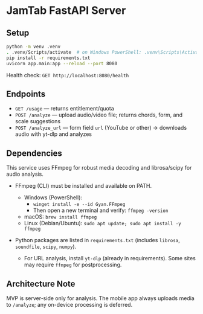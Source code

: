 # JamTab FastAPI Server

## Setup

```bash
python -m venv .venv
. .venv/Scripts/activate  # on Windows PowerShell: .venv\Scripts\Activate.ps1
pip install -r requirements.txt
uvicorn app.main:app --reload --port 8080
```

Health check: `GET http://localhost:8080/health`

## Endpoints
- `GET /usage` — returns entitlement/quota
- `POST /analyze` — upload audio/video file; returns chords, form, and scale suggestions
- `POST /analyze_url` — form field `url` (YouTube or other) → downloads audio with yt-dlp and analyzes

## Dependencies

This service uses FFmpeg for robust media decoding and librosa/scipy for audio analysis.

- FFmpeg (CLI) must be installed and available on PATH.
  - Windows (PowerShell):
    - `winget install -e --id Gyan.FFmpeg`
    - Then open a new terminal and verify: `ffmpeg -version`
  - macOS: `brew install ffmpeg`
  - Linux (Debian/Ubuntu): `sudo apt update; sudo apt install -y ffmpeg`

- Python packages are listed in `requirements.txt` (includes `librosa`, `soundfile`, `scipy`, `numpy`).
  - For URL analysis, install `yt-dlp` (already in requirements). Some sites may require `ffmpeg` for postprocessing.

## Architecture Note

MVP is server-side only for analysis. The mobile app always uploads media to `/analyze`; any on-device processing is deferred.


